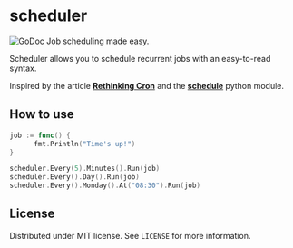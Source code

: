 # scheduler
[![GoDoc](https://godoc.org/github.com/carlescere/scheduler?status.svg)](https://godoc.org/github.com/carlescere/scheduler)
Job scheduling made easy.

Scheduler allows you to schedule recurrent jobs with an easy-to-read syntax.

Inspired by the article **[Rethinking Cron](http://adam.heroku.com/past/2010/4/13/rethinking_cron/)** and the **[schedule](https://github.com/dbader/schedule)** python module.

## How to use
```go
job := func() {
      fmt.Println("Time's up!")
}

scheduler.Every(5).Minutes().Run(job)
scheduler.Every().Day().Run(job)
scheduler.Every().Monday().At("08:30").Run(job)
```

## License
Distributed under MIT license. See `LICENSE` for more information.

